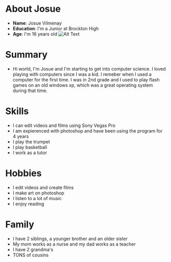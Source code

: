 # About Josue 
* **Name**: Josue Vilmenay
* **Education**: I'm a Junior at Brockton High
* **Age**: I'm 16 years old
![Alt Text](https://patch.com/img/cdn20/users/1625498/20170320/011303/styles/raw/public/article_images/img_20170311_130734-1489986502-2221.jpg)

# Summary
* Hi world, I'm Josue and I'm starting to get into computer science. I loved playing with computers since I was a kid. I remeber when I used a computer for the first time. I was in 2nd grade and I used to play flash games on an old windows xp, which was a great operating system during that time.

# Skills
* I can edit videos and films using Sony Vegas Pro
* I am expierenced with photoshop and have been using the program for 4 years
* I play the trumpet
* I play basketball
* I work as a tutor

# Hobbies
* I edit videos and create films
* I make art on photoshop
* I listen to a lot of music
* I enjoy reading

# Family
* I have 2 siblings, a younger brother and an older sister
* My mom works as a nurse and my dad works as a teacher
* I have 2 grandma's 
* TONS of cousins

# 
